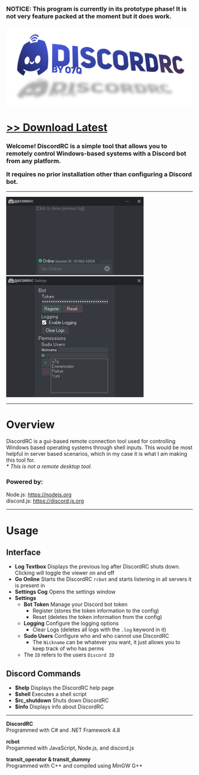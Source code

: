 <h3><b>NOTICE: This program is currently in its prototype phase! It is not very feature packed at the moment but it does work.</b></h3>

<img src="assets/images/banner.png">

# [<b>>> Download Latest</b>](https://github.com/o7q/DiscordRC/releases/download/v1.0.0/DiscordRC.v1.0.0.7z)
<h3>Welcome! DiscordRC is a simple tool that allows you to remotely control Windows-based systems with a Discord bot from any platform.

It requires no prior installation other than configuring a Discord bot.</h3>

---

<img src="assets/images/program.png"/>

---

# Overview
DiscordRC is a gui-based remote connection tool used for controlling Windows based operating systems through shell inputs. This would be most helpful in server based scenarios, which in my case it is what I am making this tool for. \
<i>* This is not a remote desktop tool.</i>

### Powered by:
Node.js: https://nodejs.org \
discord.js: https://discord.js.org

---

# Usage

## <b>Interface</b>
- <b>Log Textbox</b> Displays the previous log after DiscordRC shuts down. Clicking will toggle the viewer on and off
- <b>Go Online</b> Starts the DiscordRC `rcbot` and starts listening in all servers it is present in
- <b>Settings Cog</b> Opens the settings window
- <b>Settings</b>
    - <b>Bot Token</b> Manage your Discord bot token
        - Register (stores the token information to the config)
        - Reset (deletes the token information from the config)
    - <b>Logging</b> Configure the logging options
        - Clear Logs (deletes all logs with the `.log` keyword in it)
    - <b>Sudo Users</b> Configure who and who cannot use DiscordRC
        - The `Nickname` can be whatever you want, it just allows you to keep track of who has perms
    - The `ID` refers to the users `Discord ID`

## <b>Discord Commands</b>
- <b>$help</b> Displays the DiscordRC help page
- <b>$shell</b> Executes a shell script
- <b>$rc_shutdown</b> Shuts down DiscordRC
- <b>$info</b> Displays info about DiscordRC

---

<b>DiscordRC</b> \
Programmed with C# and .NET Framework 4.8

<b>rcbot</b> \
Progammed with JavaScript, Node.js, and discord.js

<b>transit_operator & transit_dummy</b> \
Programmed with C++ and compiled using MinGW G++